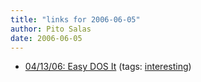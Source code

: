 ```yaml
---
title: "links for 2006-06-05"
author: Pito Salas
date: 2006-06-05
---
```




  * [04/13/06: Easy DOS It](<http://www.pbs.org/cringely/rss1/redir/cringely/pulpit/pulpit20060413.html>) (tags: [interesting](<http://del.icio.us/pitosalas/interesting>))
>>


